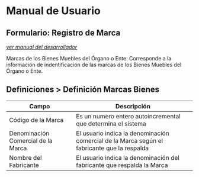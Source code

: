 # Manual de Usuario #

## Formulario: Registro de Marca ##

[*ver manual del desarrollador*](dev_sigesp_saf_d_marca.md)

Marcas de los Bienes Muebles del Órgano o Ente: Corresponde a la información de indentificación de las marcas de los Bienes Muebles del Órgano o Ente.

## Definiciones > Definición Marcas Bienes ##

| Campo				| Descripción |
|-------------------|-------------|
| Código de la Marca|Es un numero entero autoincremental que determina el sistema |
| Denominación Comercial de la Marca| El usuario indica la denominación comercial de la Marca según el fabricante que la respalda |
| Nombre del Fabricante	| El usuario indica la denominación del fabricante que respalda la Marca |

